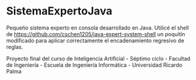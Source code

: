 # SistemaExpertoJava
Pequeño sistema experto en consola desarrollado en Java.
Utilicé el shell de https://github.com/cschen1205/java-expert-system-shell un poquitín modificado para aplicar correctamente el encadenamiento regresivo de reglas.

Proyecto final del curso de Inteligencia Artificial - Séptimo ciclo - Facultad de Ingeniería - Escuela de Ingeniería Informática - Universidad Ricardo Palma
